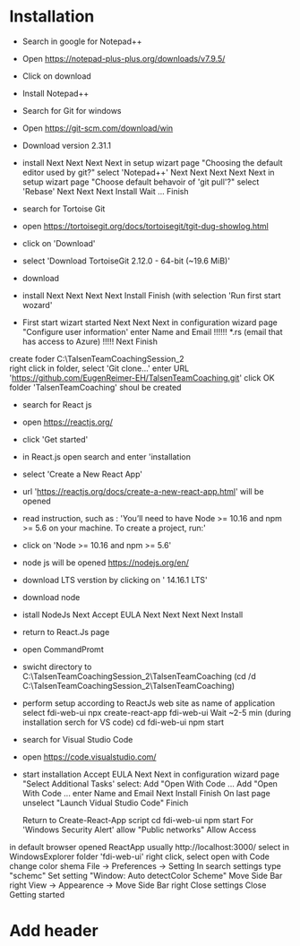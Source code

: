 # Installation
- Search in google for Notepad++
- Open https://notepad-plus-plus.org/downloads/v7.9.5/
- Click on download
- Install Notepad++

- Search for Git for windows
- Open https://git-scm.com/download/win
- Download version 2.31.1
- install
  Next
  Next
  Next
  Next
  in setup wizart page "Choosing the default editor used by git?"
  select 'Notepad++'
  Next
  Next
  Next
  Next
  Next
  in setup wizart page "Choose default behavoir of 'git pull'?"
  select 'Rebase'
  Next
  Next
  Next
  Install
  Wait ...
  Finish

- search for Tortoise Git
- open https://tortoisegit.org/docs/tortoisegit/tgit-dug-showlog.html
- click on 'Download'
- select 'Download TortoiseGit 2.12.0 - 64-bit (~19.6 MiB)'
- download
- install
  Next
  Next
  Next
  Next
  Install
  Finish (with selection 'Run first start wozard'
  
- First start wizart started
  Next
  Next
  Next
  in configuration wizard page "Configure user information'
    enter Name and Email
  !!!!!! *.rs (email that has access to Azure) !!!!!
  Next
  Finish
  
create foder C:\TalsenTeamCoachingSession_2  
 right click in folder, select 'Git clone...'
 enter URL 'https://github.com/EugenReimer-EH/TalsenTeamCoaching.git'
 click OK
 folder 'TalsenTeamCoaching' shoul be created
 
- search for React js
- open https://reactjs.org/
- click 'Get started'
- in React.js open search and enter 'installation
- select 'Create a New React App'
- url 'https://reactjs.org/docs/create-a-new-react-app.html' will be opened
- read instruction, such as :
  'You’ll need to have Node >= 10.16 and npm >= 5.6 on your machine. To create a project, run:'
- click on 'Node >= 10.16 and npm >= 5.6'

- node js will be opened
  https://nodejs.org/en/
- download LTS verstion by clicking on ' 14.16.1 LTS'
- download node
- istall NodeJs
  Next
  Accept EULA
  Next
  Next
  Next
  Next
  Install
  
- return to React.Js page
- open CommandPromt
- swicht directory to C:\TalsenTeamCoachingSession_2\TalsenTeamCoaching
  (cd /d C:\TalsenTeamCoachingSession_2\TalsenTeamCoaching)
- perform setup according to ReactJs web site
  as name of application select fdi-web-ui
  npx create-react-app fdi-web-ui
  Wait ~2-5 min (during installation serch for VS code)
  cd fdi-web-ui
  npm start
  
- search for Visual Studio Code
- open https://code.visualstudio.com/
- start installation
  Accept EULA
  Next
  Next
  in configuration wizard page "Select Additional Tasks'
    select:
    Add "Open With Code ...
    Add "Open With Code ...
    enter Name and Email
  Next
  Install
  Finish
  On last page unselect "Launch Vidual Studio Code"
  Finich
  
  Return to Create-React-App script
   cd fdi-web-ui
   npm start
   For 'Windows Security Alert' allow "Public networks"
   Allow Access
   
 in default browser opened ReactApp
 usually http://localhost:3000/
 select in WindowsExplorer folder 'fdi-web-ui'
 right click, select open with Code
 change color shema
 File -> Preferences -> Setting
 In search settings type "schemc"
 Set setting "Window: Auto detectColor Scheme"
 Move Side Bar right
 View -> Appearence -> Move Side Bar right
 Close settings
 Close Getting started
 
 # Add header
 
 
 
 
 
  




